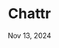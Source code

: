 ---
title:  Chattr
description: 'Social Media App'
tags: ['java', 'spring-boot', 'react', 'mongodb', 'html']
date: Nov 13, 2024
isExternal: true
externalUrl: https://github.com/samueldervishi1/social-media-app
externalLabel: on GitHub
---